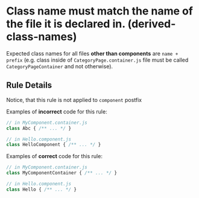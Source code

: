 # Class name must match the name of the file it is declared in. (derived-class-names)

Expected class names for all files **other than components** are `name + prefix` (e.g. class inside of `CategoryPage.container.js` file must be called `CategoryPageContainer` and not otherwise).

## Rule Details

Notice, that this rule is not applied to `component` postfix

Examples of **incorrect** code for this rule:

```js
// in MyComponent.container.js
class Abc { /** ... */ }

// in Hello.component.js
class HelloComponent { /** ... */ }
```

Examples of **correct** code for this rule:

```js
// in MyComponent.container.js
class MyComponentContainer { /** ... */ }

// in Hello.component.js
class Hello { /** ... */ }
```
